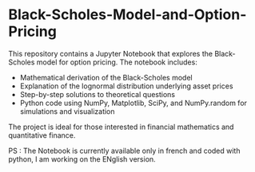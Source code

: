 # Black-Scholes-Model-and-Option-Pricing

This repository contains a Jupyter Notebook that explores the Black-Scholes model for option pricing. The notebook includes:

- Mathematical derivation of the Black-Scholes model
- Explanation of the lognormal distribution underlying asset prices
- Step-by-step solutions to theoretical questions
- Python code using NumPy, Matplotlib, SciPy, and NumPy.random for simulations and visualization

The project is ideal for those interested in financial mathematics and quantitative finance.

PS : The Notebook is currently available only in french and coded with python, I am working on the ENglish version. 
